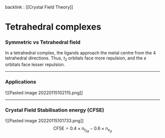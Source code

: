 backlink : [[Crystal Field Theory]]

# Tetrahedral complexes
### Symmetric vs Tetrahedral field
In a tetrahedral complex, the ligands approach the metal centre from the 4 tetrahedral directions. Thus, $t_{2}$ orbitals face more repulsion, and the $e$ orbitals face lesser repulsion.

---
### Applications
![[Pasted image 20220115102115.png]]

---
### Crystal Field Stabilisation energy (CFSE)
![[Pasted image 20220115101733.png]]
$$\text{CFSE} = 0.4\times n_{t_{2g}} - 0.6\times n_{e_g}$$